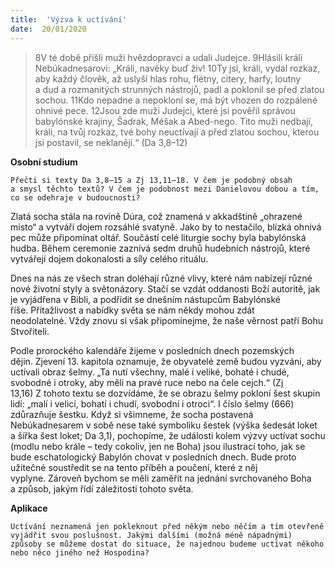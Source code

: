 ```yaml
---
title:  'Výzva k uctívání'
date:  20/01/2020
---
```


> <p></p>
> 8V té době přišli muži hvězdopravci a udali Judejce. 9Hlásili králi Nebúkadnesarovi: „Králi, navěky buď živ! 10Ty jsi, králi, vydal rozkaz, aby každý člověk, až uslyší hlas rohu, flétny, citery, harfy, loutny a dud a rozmanitých strunných nástrojů, padl a poklonil se před zlatou sochou. 11Kdo nepadne a nepokloní se, má být vhozen do rozpálené ohnivé pece. 12Jsou zde muži Judejci, které jsi pověřil správou babylónské krajiny, Šadrak, Méšak a Abed-nego. Tito muži nedbají, králi, na tvůj rozkaz, tvé bohy neuctívají a před zlatou sochou, kterou jsi postavil, se neklanějí.“ (Da 3,8–12)

**Osobní studium**

`Přečti si texty Da 3,8–15 a Zj 13,11–18. V čem je po­dobný obsah a smysl těchto textů? V čem je podobnost mezi Danielovou dobou a tím, co se odehraje v budoucnosti?`

Zlatá socha stála na rovině Dúra, což znamená v akkad­štině „ohrazené místo“ a vytváří dojem rozsáhlé svatyně. Jako by to nestačilo, blízká ohnivá pec může připomínat oltář. Součástí celé liturgie sochy byla babylónská hudba. Během ceremonie zaznívá sedm druhů hudebních nástrojů, které vytvářejí dojem dokonalosti a síly celého rituálu.

Dnes na nás ze všech stran doléhají různé vlivy, které nám nabízejí různé nové životní styly a světonázory. Stačí se vzdát oddanosti Boží autoritě, jak je vyjádřena v Bibli, a podřídit se dnešním nástupcům Babylónské říše. Přitažlivost a nabídky světa se nám někdy mohou zdát neodolatelné. Vždy znovu si však připomínejme, že naše věrnost patří Bohu Stvořiteli.

Podle prorockého kalendáře žijeme v posledních dnech pozemských dějin. Zjevení 13. kapitola oznamuje, že obyvatelé země budou vyzváni, aby uctívali obraz šelmy. „Ta nutí všechny, malé i veliké, bohaté i chudé, svobodné i otroky, aby měli na pravé ruce nebo na čele cejch.“ (Zj 13,16) Z tohoto textu se dozvídáme, že se obrazu šelmy pokloní šest skupin lidí: „malí i velicí, bohatí i chudí, svobodní i otroci“. I číslo šelmy (666) zdůrazňuje šestku. Když si všimneme, že socha postavená Nebúkadnesarem v sobě nese také symboliku šestek (výška šedesát loket a šířka šest loket; Da 3,1), pochopíme, že události kolem výzvy uctívat sochu (modlu nebo krále – tedy cokoliv, jen ne Boha) jsou ilustrací toho, jak se bude eschatologický Babylón chovat v posledních dnech. Bude proto užitečné soustředit se na tento příběh a poučení, které z něj vyplyne. Zároveň bychom se měli zaměřit na jednání svrchovaného Boha a způsob, jakým řídí záležitosti tohoto světa.

**Aplikace**

`Uctívání neznamená jen pokleknout před někým nebo něčím a tím otevřeně vyjádřit svou poslušnost. Jakými dalšími (možná méně nápadnými) způsoby se můžeme dostat do situa­ce, že najednou budeme uctívat někoho nebo něco jiného než Hospodina?`